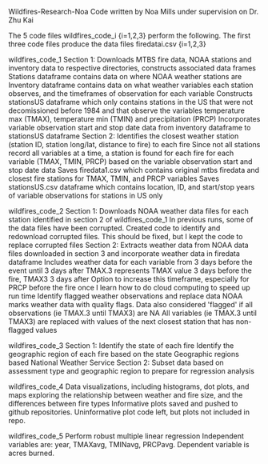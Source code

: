 Wildfires-Research-Noa
Code written by Noa Mills under supervision on Dr. Zhu Kai

The 5 code files wildfires_code_i {i=1,2,3} perform the following.
The first three code files produce the data files firedatai.csv {i=1,2,3}

wildfires_code_1
  Section 1:
      Downloads MTBS fire data, NOAA stations and inventory data to respective directories, constructs associated data frames
      Stations dataframe contains data on where NOAA weather stations are
      Inventory dataframe contains data on what weather variables each station observes,
        and the timeframes of observation for each variable
      Constructs stationsUS dataframe which only contains stations in the US that were not decomissioned before 1984
        and that observe the variables temperature max (TMAX), temperature min (TMIN) and precipitation (PRCP)
      Incorporates variable observation start and stop date data from inventory dataframe to stationsUS dataframe
  Section 2:
      Identifies the closest weather station (station ID, station long/lat, distance to fire) to each fire
      Since not all stations record all variables at a time, a station is found for each fire for each variable (TMAX, TMIN, PRCP)
        based on the variable observation start and stop date data
      Saves firedata1.csv which contains original mtbs firedata and closest fire stations for TMAX, TMIN, and PRCP variables
      Saves stationsUS.csv dataframe which contains location, ID, and start/stop years of variable observations for stations in US only


wildfires_code_2
  Section 1:
      Downloads NOAA weather data files for each station identified in section 2 of wildfires_code_1
      In previous runs, some of the data files have been corrupted. Created code to identify and redownload corrupted files.
        This should be fixed, but I kept the code to replace corrupted files
  Section 2:
      Extracts weather data from NOAA data files downloaded in section 3 and incorporate weather data in firedata dataframe
      Includes weather data for each variable from 3 days before the event until 3 days after
        TMAX.3 represents TMAX value 3 days before the fire, TMAX3 3 days after
        Option to increase this timeframe, especially for PRCP before the fire once I learn how to do cloud computing to speed up run time
      Identify flagged weather observations and replace data
        NOAA marks weather data with quality flags.
        Data also considered 'flagged' if all observations (ie TMAX.3 until TMAX3) are NA
        All variables (ie TMAX.3 until TMAX3) are replaced with values of the next closest station that has non-flagged values



wildfires_code_3
  Section 1:
    Identify the state of each fire
    Identify the geographic region of each fire based on the state
      Geographic regions based National Weather Service
  Section 2:
    Subset data based on assessment type and geographic region to prepare for regression analysis

wildfires_code_4
    Data visualizations, including histograms, dot plots, and maps exploring the relationship between weather and fire size, and the differences between fire types
    Informative plots saved and pushed to github repositories. Uninformative plot code left, but plots not included in repo.

wildfires_code_5
    Perform robust multiple linear regression
    Independent variables are: year, TMAXavg, TMINavg, PRCPavg. Dependent variable is acres burned.
